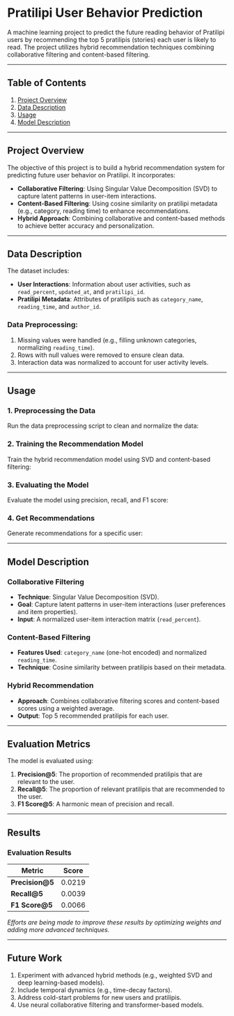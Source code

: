 
# **Pratilipi User Behavior Prediction**

A machine learning project to predict the future reading behavior of Pratilipi users by recommending the top 5 pratilipis (stories) each user is likely to read. The project utilizes hybrid recommendation techniques combining collaborative filtering and content-based filtering.

---

## **Table of Contents**
1. [Project Overview](#project-overview)
2. [Data Description](#data-description)
3. [Usage](#usage)
4. [Model Description](#model-description)
---

## **Project Overview**

The objective of this project is to build a hybrid recommendation system for predicting future user behavior on Pratilipi. It incorporates:
- **Collaborative Filtering**: Using Singular Value Decomposition (SVD) to capture latent patterns in user-item interactions.
- **Content-Based Filtering**: Using cosine similarity on pratilipi metadata (e.g., category, reading time) to enhance recommendations.
- **Hybrid Approach**: Combining collaborative and content-based methods to achieve better accuracy and personalization.

---

## **Data Description**

The dataset includes:
- **User Interactions**: Information about user activities, such as `read_percent`, `updated_at`, and `pratilipi_id`.
- **Pratilipi Metadata**: Attributes of pratilipis such as `category_name`, `reading_time`, and `author_id`.

### Data Preprocessing:
1. Missing values were handled (e.g., filling unknown categories, normalizing `reading_time`).
2. Rows with null values were removed to ensure clean data.
3. Interaction data was normalized to account for user activity levels.

---



## **Usage**

### **1. Preprocessing the Data**
Run the data preprocessing script to clean and normalize the data:


### **2. Training the Recommendation Model**
Train the hybrid recommendation model using SVD and content-based filtering:


### **3. Evaluating the Model**
Evaluate the model using precision, recall, and F1 score:


### **4. Get Recommendations**
Generate recommendations for a specific user:


---

## **Model Description**

### **Collaborative Filtering**
- **Technique**: Singular Value Decomposition (SVD).
- **Goal**: Capture latent patterns in user-item interactions (user preferences and item properties).
- **Input**: A normalized user-item interaction matrix (`read_percent`).

### **Content-Based Filtering**
- **Features Used**: `category_name` (one-hot encoded) and normalized `reading_time`.
- **Technique**: Cosine similarity between pratilipis based on their metadata.

### **Hybrid Recommendation**
- **Approach**: Combines collaborative filtering scores and content-based scores using a weighted average.
- **Output**: Top 5 recommended pratilipis for each user.

---

## **Evaluation Metrics**

The model is evaluated using:
1. **Precision@5**: The proportion of recommended pratilipis that are relevant to the user.
2. **Recall@5**: The proportion of relevant pratilipis that are recommended to the user.
3. **F1 Score@5**: A harmonic mean of precision and recall.


---

## **Results**

### **Evaluation Results**
| Metric         | Score   |
|----------------|---------|
| **Precision@5**| 0.0219  |
| **Recall@5**   | 0.0039  |
| **F1 Score@5** | 0.0066  |

*Efforts are being made to improve these results by optimizing weights and adding more advanced techniques.*

---

## **Future Work**
1. Experiment with advanced hybrid methods (e.g., weighted SVD and deep learning-based models).
2. Include temporal dynamics (e.g., time-decay factors).
3. Address cold-start problems for new users and pratilipis.
4. Use neural collaborative filtering and transformer-based models.

